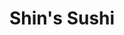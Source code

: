 ---
layout: place
title: "Shin's Sushi"
permalink: /california/san-luis-obispo/shin-s-sushi.html
stateAbbr: CA
stateName: California
cityName: San Luis Obispo
seo:
  name: "Shin's Sushi"
  type: Restaurant
  links: https://www.shinssushibar.com/
description: "No-frills sushi spot with diverse menu, affordable prices & daily happy-hour specials. Looking for sushi in San Luis Obispo, California? Check out Shin's Sus..."
place_id: ChIJHevd-gPx7IARriWqbh-xdfA
photos:
  - name: >-
      places/ChIJHevd-gPx7IARriWqbh-xdfA/photos/AeeoHcLj_RKDf7F6xC8jRSKfRUf3Nn6Oye8q3qgwHqM1qshrEnaYsreOAgEfANkW04q_X_EetcJ1D-sWQmEgJ28OS1DgRFAQEDScioGV7NLbBTK0Pjd5vhnGKHAujFqWkOstprlIbft8N-djqu2_2urRZ_mfytEmva7BFwaTyzX_xuU591JOFb45X8ClG_vA3iiuN5Q3B22UETkACdUvUDm9SANdoBMiagCzXIN-AgTUw_zvgcXyEpUb4rJrkZva3-MULzZ5rmU_yc_kwb2F8G_FQscdKm0u9_dgKJssXq7Jw1YPTg
    widthPx: 3024
    heightPx: 4032
    authorAttributions:
      - displayName: Shin's Sushi
        uri: https://maps.google.com/maps/contrib/104077723619686070014
        photoUri: >-
          https://lh3.googleusercontent.com/a-/ALV-UjWrT2KD39KeeZRK7w-99LVY23BjX60qD0nE_RpWMQiJpMdMGDGh=s100-p-k-no-mo
    flagContentUri: >-
      https://www.google.com/local/imagery/report/?cb_client=maps_api_places.places_api&image_key=!1e10!2sAF1QipMw7d4vtbqToKH3xLR0iR-aDe-m9X6K-7GxeMax&hl=en-US
    googleMapsUri: >-
      https://www.google.com/maps/place//data=!3m4!1e2!3m2!1sAF1QipMw7d4vtbqToKH3xLR0iR-aDe-m9X6K-7GxeMax!2e10!4m2!3m1!1s0x80ecf103faddeb1d:0xf075b11f6eaa25ae
  - name: >-
      places/ChIJHevd-gPx7IARriWqbh-xdfA/photos/AeeoHcLIL-P3F8Kfr1q7NER4u14rYYxtnddi4_T9zvtIsbf0PQCCHrmSvLQddXHfp1NFOPN_lCbCFZqF07-oziA44RSKqCa9jTyTZL0w2LLzX-MbA2Cc7d1kwuoWifxDsa4heWy9nP7K9WnWDhworRGx5FS6EXwwe820CBolDJqftUh3VEaw4T_N6VsujJ_-m6yL_rXdCLbLRHcjj368zbb6rmSYEc91IHXOAJc9-7-tZo2vW-G3Q4EeyMUJgSjI4fXauZQxmjZkfaUCaIYMBNrFAZ1ZRw3v6GQdAZYEEPyCPbAYgw
    widthPx: 4032
    heightPx: 3024
    authorAttributions:
      - displayName: Shin's Sushi
        uri: https://maps.google.com/maps/contrib/104077723619686070014
        photoUri: >-
          https://lh3.googleusercontent.com/a-/ALV-UjWrT2KD39KeeZRK7w-99LVY23BjX60qD0nE_RpWMQiJpMdMGDGh=s100-p-k-no-mo
    flagContentUri: >-
      https://www.google.com/local/imagery/report/?cb_client=maps_api_places.places_api&image_key=!1e10!2sAF1QipM8AsnSHMSgMIDoGlZiqCsjf8jkSrwSKZOwd5t1&hl=en-US
    googleMapsUri: >-
      https://www.google.com/maps/place//data=!3m4!1e2!3m2!1sAF1QipM8AsnSHMSgMIDoGlZiqCsjf8jkSrwSKZOwd5t1!2e10!4m2!3m1!1s0x80ecf103faddeb1d:0xf075b11f6eaa25ae
  - name: >-
      places/ChIJHevd-gPx7IARriWqbh-xdfA/photos/AeeoHcL-EFaTj6_wilfr1n2TWnlt3QhjB0DXP80wwdPeDSXDsArrzf7I694hq16B7D6F-J-rG_ZK5dP63q__6hk1syhpIKgftHX6EVyFrR30zJDmFJmlVXsbAI69qUduY1rkROlHT32qcVJeeoB8datrHxfyOZnYSAXLnO5bElIDBf_PQnFNofuQNeeELj4Bi1sJr9QYwmMSpvUOf0ZI7cG0P6sYNqoZIUct5QQwW7SrfLcJ52ADBLv-Z1dj_8rBwAj8AIiW3bD6bY0JbbSAeh8pZdF8NdkGafVqjsCHj-kMomW7RA
    widthPx: 3024
    heightPx: 4032
    authorAttributions:
      - displayName: Shin's Sushi
        uri: https://maps.google.com/maps/contrib/104077723619686070014
        photoUri: >-
          https://lh3.googleusercontent.com/a-/ALV-UjWrT2KD39KeeZRK7w-99LVY23BjX60qD0nE_RpWMQiJpMdMGDGh=s100-p-k-no-mo
    flagContentUri: >-
      https://www.google.com/local/imagery/report/?cb_client=maps_api_places.places_api&image_key=!1e10!2sAF1QipMYp6awXTqChG9pfbYXNw_HBAwBBLBe2nx6JFmW&hl=en-US
    googleMapsUri: >-
      https://www.google.com/maps/place//data=!3m4!1e2!3m2!1sAF1QipMYp6awXTqChG9pfbYXNw_HBAwBBLBe2nx6JFmW!2e10!4m2!3m1!1s0x80ecf103faddeb1d:0xf075b11f6eaa25ae
  - name: >-
      places/ChIJHevd-gPx7IARriWqbh-xdfA/photos/AeeoHcJBI1XOvIX1V9Ng1zw_Jaqc48017xrApqkhombb4jkBdU4hgnl9DnnECR6YPAK00LixvH1PDw_ZcRluHnGByY-rDoLpIm8_baQPXILKX1Tpxr1gQvJ7BahWHEzQpTxiljfA8GsV2nybJ58fEG23bd2IYS06RfevKnYN5UvMAzTXigRcFUK6qlVkOWWmW9VT6bFYaYiRDwNyvOG8tQBoJ47_ExH-Bj1H0ZJ2aVslFtgZp2hVpxNgHCaVCaGdm0UQBCjLQC1sUj9R06uM2S26KJr02-fz_spx1HlYfepotl4QOFruPz9j0TCKMzo5o3KD8QheEY8VmHtH_zep4yIolY1qLSnA1Hjtc-Mw5E7u61CsKUSWuQLYHsZNQka8AB_gcsstV3_-ByKonLjprBlV8yPVaGjHcJxse-fK787sFp9dv6I-CZ3NDCXyHdUKHKmI
    widthPx: 4320
    heightPx: 3240
    authorAttributions:
      - displayName: Lauren Nguyen
        uri: https://maps.google.com/maps/contrib/108314035851827119202
        photoUri: >-
          https://lh3.googleusercontent.com/a-/ALV-UjWt89CWEegzwr3xlg7U-D7ZzM4SeH1SxhiSkCvEYIarfwnh_2mxjA=s100-p-k-no-mo
    flagContentUri: >-
      https://www.google.com/local/imagery/report/?cb_client=maps_api_places.places_api&image_key=!1e10!2sCIABIhAA3jqzDwq5a2ez-24ADAQ9&hl=en-US
    googleMapsUri: >-
      https://www.google.com/maps/place//data=!3m4!1e2!3m2!1sCIABIhAA3jqzDwq5a2ez-24ADAQ9!2e10!4m2!3m1!1s0x80ecf103faddeb1d:0xf075b11f6eaa25ae
  - name: >-
      places/ChIJHevd-gPx7IARriWqbh-xdfA/photos/AeeoHcKKMhsdw144hdbsvW1Ua9Qq-wQG5uNbneWgs1mrptgagrUr1xi-biTxe5feP_rHWa29tYmvgLSQQwVCAbUCLX1I6Mbxdi6MMq5juFgpNVpSwZSMh4giCoe9kKb5IDhOwRu5Z15E0q4SbkHcdAxiinHgZt9Wduahw5oSA4YnUVRtJTMMX4NB34wNmrDOu34od5gniKq9Yhh_ONDud0hFc3CCKv4rTBuaVaN0z0Vj8hFTR3SdjDFcCg1a13nSdpApXPVmORyiArO0zA0D224q2U64DRD53GT2DTW-3RZ06lsGSImj9Ga8pVXbHMKw6mzt6BKGP_JMK2ImBE1vZ5zHE3_kpbyhFQknm90BMZKcAG-xMLmixPAMdEN97JxbnBCDiWyJyc2DVNXvM6zH4rUV7SyaXveMHqyI41P4Ek9G1l7fpRIv
    widthPx: 3024
    heightPx: 4032
    authorAttributions:
      - displayName: Ivy Ebanks
        uri: https://maps.google.com/maps/contrib/112857961499024253772
        photoUri: >-
          https://lh3.googleusercontent.com/a-/ALV-UjWrL_8tAbSqTSavDirNYZGl_nydXr2wLryM6jgoCMO5bs2I4ZWY=s100-p-k-no-mo
    flagContentUri: >-
      https://www.google.com/local/imagery/report/?cb_client=maps_api_places.places_api&image_key=!1e10!2sCIHM0ogKEICAgIDpmfSA_gE&hl=en-US
    googleMapsUri: >-
      https://www.google.com/maps/place//data=!3m4!1e2!3m2!1sCIHM0ogKEICAgIDpmfSA_gE!2e10!4m2!3m1!1s0x80ecf103faddeb1d:0xf075b11f6eaa25ae
  - name: >-
      places/ChIJHevd-gPx7IARriWqbh-xdfA/photos/AeeoHcILBnHK3CB9-tWro0_tSPWCd6Fdf-6NCnylDwx5283ZYSBPF3yu0W3QYKccjjSAxEEdm2kib1h4tg2OdEh9pHW9lHq6nDKaohIgifQt__t7eODqehjjJpsUBL9t5nfPvufzkIa6VkBgLf16n4q6DodqpMPFyoPlmvJcfr3FdpeZLRw5vTsa5DGMV5Q3XLdh3Ed_dLMIlp_OyyOXWrU40VfervKf6MYwG4AYehURqUiYbbJK6sgtX0AvhqTYRKpweIzepB-YwH_2AOp2Y8VES8-VsYNUuhfyyk-Ut8ujTzPgMg
    widthPx: 3482
    heightPx: 3024
    authorAttributions:
      - displayName: Shin's Sushi
        uri: https://maps.google.com/maps/contrib/104077723619686070014
        photoUri: >-
          https://lh3.googleusercontent.com/a-/ALV-UjWrT2KD39KeeZRK7w-99LVY23BjX60qD0nE_RpWMQiJpMdMGDGh=s100-p-k-no-mo
    flagContentUri: >-
      https://www.google.com/local/imagery/report/?cb_client=maps_api_places.places_api&image_key=!1e10!2sAF1QipNwKUViExQ4l9rzcTp9Q7p3SM9XzyBNJO5IpKsf&hl=en-US
    googleMapsUri: >-
      https://www.google.com/maps/place//data=!3m4!1e2!3m2!1sAF1QipNwKUViExQ4l9rzcTp9Q7p3SM9XzyBNJO5IpKsf!2e10!4m2!3m1!1s0x80ecf103faddeb1d:0xf075b11f6eaa25ae
  - name: >-
      places/ChIJHevd-gPx7IARriWqbh-xdfA/photos/AeeoHcKpQeR-CRKdLX8U30SkjSyQWllATNUeRYrogwNnPiiagC6btcLM0SLtVh9MwykZpjmbm1Zm2o5HlZN2_yoifMkrG9IrHJkMaK1MRortyPJUfNOebZtC7D0eilb6jUHh2hdS7K4CW8in0DVQWpIE5-Q0IooQxnPXxxWO8eylWcdfXD87MmcnHmLMfL55VVE84GqwBA3Ji4YUhufdXvdIWAbRwlAdse2_giWRPg9vZnYnpi-4qR31flxvslvZs4ZyAbawZIaWztCYXtHbZEQuQm0D3G5H2aoVpABNOOlLvs8NcUrWSzidyyz7ixPgF4v59SQPvxQ1rwoLbU8mV-_kBxKASnhABUNeLEg5aV5tIeLTCZ0mNu2V10X2Dl-EpO6-NwLssPYB8nAWNhS0p9Keaips9GndcXaJdmifjr6fdQHaiaUn9TfVRDu0EeR3J3C_
    widthPx: 1606
    heightPx: 1784
    authorAttributions:
      - displayName: Lauren Nguyen
        uri: https://maps.google.com/maps/contrib/108314035851827119202
        photoUri: >-
          https://lh3.googleusercontent.com/a-/ALV-UjWt89CWEegzwr3xlg7U-D7ZzM4SeH1SxhiSkCvEYIarfwnh_2mxjA=s100-p-k-no-mo
    flagContentUri: >-
      https://www.google.com/local/imagery/report/?cb_client=maps_api_places.places_api&image_key=!1e10!2sCIABIhAA3jU35Cingmez-tcAAANF&hl=en-US
    googleMapsUri: >-
      https://www.google.com/maps/place//data=!3m4!1e2!3m2!1sCIABIhAA3jU35Cingmez-tcAAANF!2e10!4m2!3m1!1s0x80ecf103faddeb1d:0xf075b11f6eaa25ae
  - name: >-
      places/ChIJHevd-gPx7IARriWqbh-xdfA/photos/AeeoHcK5X9GWxXlPf-6OBDDgbEsjH8NHA5ZGk0zlYn_of6Nut-lIK5YtNC8BDKD8jcmQDY-x_BPbfa2b63rMv4_4JZzXliKolEDb0A5-gDzRPRCBjY24Ro5upLk7zZDdszZmi0gjuIBkT_IXsAKkIxGS-AARLg-gZVq1ghqSAMBuqABUSkkNgae4eTWt6bBj06xuQskmCfXVJ6kOuNQrAK39MDoyoGRmZwE_2Wut5l_qeP02zfNhyTNjgBaLQaQvTppjwgXq05U4B5m0AQePlQmNnp3fQsffbwSGL-BGw8lpBmmywLOVfqSQRIXGztwth_ghKecAXK3hdYkQfnCAzTK2603iTo8CrvH_ETDRbmL3HAhKu-WYuPuLN2UhdweQeJVuHWy1DAC4B3ebmzOauktO4YWh-82xbxt-vnU7G7_wAhmUl5E2
    widthPx: 4032
    heightPx: 3024
    authorAttributions:
      - displayName: Kyle Campbell
        uri: https://maps.google.com/maps/contrib/101977251099653318247
        photoUri: >-
          https://lh3.googleusercontent.com/a-/ALV-UjUzni38FyOJ-j1g1QZL8n-LSkZ5dI3aWUK_RyRyDWBuOuN3oRlN=s100-p-k-no-mo
    flagContentUri: >-
      https://www.google.com/local/imagery/report/?cb_client=maps_api_places.places_api&image_key=!1e10!2sCIHM0ogKEICAgID6iPXJywE&hl=en-US
    googleMapsUri: >-
      https://www.google.com/maps/place//data=!3m4!1e2!3m2!1sCIHM0ogKEICAgID6iPXJywE!2e10!4m2!3m1!1s0x80ecf103faddeb1d:0xf075b11f6eaa25ae
  - name: >-
      places/ChIJHevd-gPx7IARriWqbh-xdfA/photos/AeeoHcIhmriN4gXQo6dtk1CqPK1Y0TkEH5zbwIUkWuLxUlB6ImlCpVL2QYsSJwvdJnEbEs69qlY86FYxDdVRaW5zozx1xM7WiuHpF1zgCnJGxgFSLZse--KM2lcScccL96ZdEiqhqknITUeHrX2Q56t8tt8PSRA3uDVWam9ATz82mmzalHG7GV5nnQnGDhgEtoUC99WSpUkOB6l2P4ikbP2uc8FWvkWcCK9W8GrldnaJg3bdF03Pg6jfIqpNcrNhF-qLhVup7xRFJTBnYpaUCbwBwj1aJahJ3WjogovOL0sjoXh3pA
    widthPx: 4032
    heightPx: 3024
    authorAttributions:
      - displayName: Shin's Sushi
        uri: https://maps.google.com/maps/contrib/104077723619686070014
        photoUri: >-
          https://lh3.googleusercontent.com/a-/ALV-UjWrT2KD39KeeZRK7w-99LVY23BjX60qD0nE_RpWMQiJpMdMGDGh=s100-p-k-no-mo
    flagContentUri: >-
      https://www.google.com/local/imagery/report/?cb_client=maps_api_places.places_api&image_key=!1e10!2sAF1QipNO9WDrzW9Ieg8i65oqvg-Lr2v11CpWLHUSDHzS&hl=en-US
    googleMapsUri: >-
      https://www.google.com/maps/place//data=!3m4!1e2!3m2!1sAF1QipNO9WDrzW9Ieg8i65oqvg-Lr2v11CpWLHUSDHzS!2e10!4m2!3m1!1s0x80ecf103faddeb1d:0xf075b11f6eaa25ae
  - name: >-
      places/ChIJHevd-gPx7IARriWqbh-xdfA/photos/AeeoHcLzptJlTVfdIxwg9Jil0UwHE8ubr3TZJsLuZBubP8tzkjpyWGnJD1ZHAuOqahR0dlvq1OXwVlc1o6OIHxw6to2IAG2NYuqW5OzrDTWo-ZfR-Wyuq0LGAathJM2OBzM5mCpiKJUS2Do30YUZjL9bcKKt1qhN1SVgl0WhW-OzJEka4ycbnHf7ErrBNSn8uhHvECdkB9_R88emuVOw59rH4R9ZuhgOdF3UfexPwTCWTaqutsF9q8z5acblXJRB1g90NyrPsQ4y7OKvvRq2msBDsitobdSVr5utio3unUM0VNibx3P99RD9MGnuTDVIlukWv3Fg72xv99Cyr4eoYQBgtFHhV3wu8WUswjXiKp3rwumfOrPz_-rKgGnv5rvoUnaLCpxMOv48CEhTbn2rzi71r_oZNOtHsgU569MZVXJ9XsySxgM
    widthPx: 3072
    heightPx: 4080
    authorAttributions:
      - displayName: Michael Hoskison
        uri: https://maps.google.com/maps/contrib/101407555663841357607
        photoUri: >-
          https://lh3.googleusercontent.com/a-/ALV-UjUvSX1cLQgcqXQZ0tM9rvy0LjoiICB4_rhhzOKwXJcykzIlXC-dMA=s100-p-k-no-mo
    flagContentUri: >-
      https://www.google.com/local/imagery/report/?cb_client=maps_api_places.places_api&image_key=!1e10!2sCIHM0ogKEICAgIDOobaVjwE&hl=en-US
    googleMapsUri: >-
      https://www.google.com/maps/place//data=!3m4!1e2!3m2!1sCIHM0ogKEICAgIDOobaVjwE!2e10!4m2!3m1!1s0x80ecf103faddeb1d:0xf075b11f6eaa25ae
address: 1023 Monterey St, San Luis Obispo, CA 93408, USA
street: 1023 Monterey St
city: San Luis Obispo
state: CA
zip: '93408'
country: USA
neighborhood: Downtown Historic District
latitude: '35.281919'
longitude: '-120.660864'
accessibility_options:
  wheelchairAccessibleParking: true
  wheelchairAccessibleEntrance: true
  wheelchairAccessibleRestroom: true
  wheelchairAccessibleSeating: true
business_status: OPERATIONAL
name: Shin's Sushi
google_maps_links:
  directionsUri: >-
    https://www.google.com/maps/dir//''/data=!4m7!4m6!1m1!4e2!1m2!1m1!1s0x80ecf103faddeb1d:0xf075b11f6eaa25ae!3e0
  placeUri: https://maps.google.com/?cid=17326949889936598446
  writeAReviewUri: >-
    https://www.google.com/maps/place//data=!4m3!3m2!1s0x80ecf103faddeb1d:0xf075b11f6eaa25ae!12e1
  reviewsUri: >-
    https://www.google.com/maps/place//data=!4m4!3m3!1s0x80ecf103faddeb1d:0xf075b11f6eaa25ae!9m1!1b1
  photosUri: >-
    https://www.google.com/maps/place//data=!4m3!3m2!1s0x80ecf103faddeb1d:0xf075b11f6eaa25ae!10e5
primary_type: Sushi Restaurant
opening_hours:
  regular: null
  current: null
secondary_opening_hours:
  regular:
    weekdayDescriptions: null
    type: null
  current:
    weekdayDescriptions: null
    type: null
phone: (805) 543-2348
price_level: PRICE_LEVEL_INEXPENSIVE
price_range: $20 &ndash; $30
rating: '4.1'
rating_count: 482
website: https://www.shinssushibar.com/
reviews:
  - name: >-
      places/ChIJHevd-gPx7IARriWqbh-xdfA/reviews/ChZDSUhNMG9nS0VJQ0FnSUNmN0xtT1JnEAE
    relativePublishTimeDescription: 3 months ago
    rating: 3
    text:
      text: >-
        The sushi here was… okay. It wasn’t terrible, but it didn’t blow me away
        either. The fish seemed fresh enough, but the flavors were a bit bland,
        and the rice was slightly overcooked. I tried a few rolls, and while
        they were decent they lacked creativity or anything to set them apart.


        The atmosphere was fine. Nothing special but clean and comfortable.
        Service was polite.


        Overall, it’s not a bad spot if you’re craving sushi and don’t have high
        expectations but it’s definitely not somewhere I’d go out of my way for.
      languageCode: en
    originalText:
      text: >-
        The sushi here was… okay. It wasn’t terrible, but it didn’t blow me away
        either. The fish seemed fresh enough, but the flavors were a bit bland,
        and the rice was slightly overcooked. I tried a few rolls, and while
        they were decent they lacked creativity or anything to set them apart.


        The atmosphere was fine. Nothing special but clean and comfortable.
        Service was polite.


        Overall, it’s not a bad spot if you’re craving sushi and don’t have high
        expectations but it’s definitely not somewhere I’d go out of my way for.
      languageCode: en
    authorAttribution:
      displayName: Danny
      uri: https://www.google.com/maps/contrib/100107217982367551858/reviews
      photoUri: >-
        https://lh3.googleusercontent.com/a-/ALV-UjWjFMwmlXgeqED81C332MZtqtDQlFxNFVGxgjyCNRxhp4OCjj4=s128-c0x00000000-cc-rp-mo-ba4
    publishTime: '2024-12-26T22:40:43.277809Z'
    flagContentUri: >-
      https://www.google.com/local/review/rap/report?postId=ChZDSUhNMG9nS0VJQ0FnSUNmN0xtT1JnEAE&d=17924085&t=1
    googleMapsUri: >-
      https://www.google.com/maps/reviews/data=!4m6!14m5!1m4!2m3!1sChZDSUhNMG9nS0VJQ0FnSUNmN0xtT1JnEAE!2m1!1s0x80ecf103faddeb1d:0xf075b11f6eaa25ae
  - name: >-
      places/ChIJHevd-gPx7IARriWqbh-xdfA/reviews/ChZDSUhNMG9nS0VJQ0FnTURBbVpfalhREAE
    relativePublishTimeDescription: 2 months ago
    rating: 5
    text:
      text: >-
        The price is unbelievable as someone who came from LA to SLO especially
        for what I got. The food was amazing and like I already knew that the
        service would be a little slow if I came midday so I was prepared to
        wait a little for the food (it is just because there aren't many people
        midday so there are not that many staff which makes perfect sense). Also
        the plating was beautiful (I was so excited for this though I forgot to
        take a picture ahhh) which was a plus. Everyone working the day I went
        was so nice too (I think it was last Monday 2/2/25). Anyways, will be
        coming here again next time I am in town!
      languageCode: en
    originalText:
      text: >-
        The price is unbelievable as someone who came from LA to SLO especially
        for what I got. The food was amazing and like I already knew that the
        service would be a little slow if I came midday so I was prepared to
        wait a little for the food (it is just because there aren't many people
        midday so there are not that many staff which makes perfect sense). Also
        the plating was beautiful (I was so excited for this though I forgot to
        take a picture ahhh) which was a plus. Everyone working the day I went
        was so nice too (I think it was last Monday 2/2/25). Anyways, will be
        coming here again next time I am in town!
      languageCode: en
    authorAttribution:
      displayName: Mika Wang
      uri: https://www.google.com/maps/contrib/101982079703101898457/reviews
      photoUri: >-
        https://lh3.googleusercontent.com/a-/ALV-UjXNg6hg_PLooQe10lWPN5KuNa97ZBHFqKcHke7_7FNCqpBFWtM=s128-c0x00000000-cc-rp-mo
    publishTime: '2025-02-10T07:06:53.040124Z'
    flagContentUri: >-
      https://www.google.com/local/review/rap/report?postId=ChZDSUhNMG9nS0VJQ0FnTURBbVpfalhREAE&d=17924085&t=1
    googleMapsUri: >-
      https://www.google.com/maps/reviews/data=!4m6!14m5!1m4!2m3!1sChZDSUhNMG9nS0VJQ0FnTURBbVpfalhREAE!2m1!1s0x80ecf103faddeb1d:0xf075b11f6eaa25ae
  - name: >-
      places/ChIJHevd-gPx7IARriWqbh-xdfA/reviews/ChZDSUhNMG9nS0VJQ0FnTURnMHQ3SGJ3EAE
    relativePublishTimeDescription: a month ago
    rating: 1
    text:
      text: >-
        Wanted to do the all you can eat sushi, we were told it was a 40 minute
        wait and had us put our names down on a handmade list. 35 minutes pass
        and we go back just to be told we can not be served due to a private
        party coming in. They are unorganized and unprepared for any sort of big
        rush on the most basic of levels. Their host was flustered and their
        lead unprofessional
      languageCode: en
    originalText:
      text: >-
        Wanted to do the all you can eat sushi, we were told it was a 40 minute
        wait and had us put our names down on a handmade list. 35 minutes pass
        and we go back just to be told we can not be served due to a private
        party coming in. They are unorganized and unprepared for any sort of big
        rush on the most basic of levels. Their host was flustered and their
        lead unprofessional
      languageCode: en
    authorAttribution:
      displayName: Kai Dial
      uri: https://www.google.com/maps/contrib/114852511709528428317/reviews
      photoUri: >-
        https://lh3.googleusercontent.com/a/ACg8ocJfAoIYfOlREDAZjFmMwlbA5YTy-z6iA3IxdPillvK3Gk2myw=s128-c0x00000000-cc-rp-mo
    publishTime: '2025-02-23T17:30:40.513702Z'
    flagContentUri: >-
      https://www.google.com/local/review/rap/report?postId=ChZDSUhNMG9nS0VJQ0FnTURnMHQ3SGJ3EAE&d=17924085&t=1
    googleMapsUri: >-
      https://www.google.com/maps/reviews/data=!4m6!14m5!1m4!2m3!1sChZDSUhNMG9nS0VJQ0FnTURnMHQ3SGJ3EAE!2m1!1s0x80ecf103faddeb1d:0xf075b11f6eaa25ae
  - name: >-
      places/ChIJHevd-gPx7IARriWqbh-xdfA/reviews/ChZDSUhNMG9nS0VJQ0FnSUN2cnJ1bWRREAE
    relativePublishTimeDescription: 4 months ago
    rating: 2
    text:
      text: >-
        My husband and I were disappointed with our experience at this sushi
        restaurant. When we were seated, the floor under our table was dirty,
        which left a bad first impression. We ordered the all-you-can-eat
        option, but no one ever came back to take a second order from us. We had
        to ask for basic items like wasabi and ginger after our sushi finally
        arrived.


        To make matters worse, several people who arrived after us were served
        their food much quicker, making us feel ignored. The staff seemed to
        cater more to younger customers, leaving us feeling overlooked.


        As for the food, it was just okay—nothing special. We ended up not
        eating much due to the poor service and overall experience.
        Unfortunately, I can’t recommend this place based on our visit.
      languageCode: en
    originalText:
      text: >-
        My husband and I were disappointed with our experience at this sushi
        restaurant. When we were seated, the floor under our table was dirty,
        which left a bad first impression. We ordered the all-you-can-eat
        option, but no one ever came back to take a second order from us. We had
        to ask for basic items like wasabi and ginger after our sushi finally
        arrived.


        To make matters worse, several people who arrived after us were served
        their food much quicker, making us feel ignored. The staff seemed to
        cater more to younger customers, leaving us feeling overlooked.


        As for the food, it was just okay—nothing special. We ended up not
        eating much due to the poor service and overall experience.
        Unfortunately, I can’t recommend this place based on our visit.
      languageCode: en
    authorAttribution:
      displayName: Barbara Batugo
      uri: https://www.google.com/maps/contrib/114326239374933556088/reviews
      photoUri: >-
        https://lh3.googleusercontent.com/a-/ALV-UjUmxqf2dqdYxFNbnwRUYU7TDJLPWz3BYZ3V31TdF5saDPZn82W4=s128-c0x00000000-cc-rp-mo-ba3
    publishTime: '2024-12-11T05:55:23.045341Z'
    flagContentUri: >-
      https://www.google.com/local/review/rap/report?postId=ChZDSUhNMG9nS0VJQ0FnSUN2cnJ1bWRREAE&d=17924085&t=1
    googleMapsUri: >-
      https://www.google.com/maps/reviews/data=!4m6!14m5!1m4!2m3!1sChZDSUhNMG9nS0VJQ0FnSUN2cnJ1bWRREAE!2m1!1s0x80ecf103faddeb1d:0xf075b11f6eaa25ae
  - name: >-
      places/ChIJHevd-gPx7IARriWqbh-xdfA/reviews/ChZDSUhNMG9nS0VJQ0FnSURmZzhEell3EAE
    relativePublishTimeDescription: 3 months ago
    rating: 5
    text:
      text: >-
        Wish I knew about this place sooner! Great food. Everything tasted
        fresh.
      languageCode: en
    originalText:
      text: >-
        Wish I knew about this place sooner! Great food. Everything tasted
        fresh.
      languageCode: en
    authorAttribution:
      displayName: Luis Flores
      uri: https://www.google.com/maps/contrib/105812511327550915088/reviews
      photoUri: >-
        https://lh3.googleusercontent.com/a/ACg8ocLYMSWUZTSPF1R5fsMbWbJd-jkIzIl-zVF-YfWa80BvhBnErAg=s128-c0x00000000-cc-rp-mo-ba3
    publishTime: '2025-01-09T17:31:33.846938Z'
    flagContentUri: >-
      https://www.google.com/local/review/rap/report?postId=ChZDSUhNMG9nS0VJQ0FnSURmZzhEell3EAE&d=17924085&t=1
    googleMapsUri: >-
      https://www.google.com/maps/reviews/data=!4m6!14m5!1m4!2m3!1sChZDSUhNMG9nS0VJQ0FnSURmZzhEell3EAE!2m1!1s0x80ecf103faddeb1d:0xf075b11f6eaa25ae
parking_options:
  paidStreetParking: true
  valetParking: false
payment_options:
  acceptsCreditCards: true
  acceptsDebitCards: true
  acceptsCashOnly: false
  acceptsNfc: true
allow_dogs: null
curbside_pickup: false
delivery: null
dine_in: true
good_for_children: null
good_for_groups: true
good_for_sports: null
live_music: false
menu_for_children: false
outdoor_seating: true
reservable: true
restroom: true
serves_beer: true
serves_breakfast: false
serves_brunch: false
serves_cocktails: null
serves_coffee: false
serves_dinner: true
serves_dessert: true
serves_lunch: true
serves_vegetarian_food: true
serves_wine: true
takeout: true
summary: >-
  No-frills sushi spot with diverse menu, affordable prices & daily happy-hour
  specials.

---